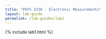 ```yaml
---
title: "PHYS 3330 - Electronic Measurements"
layout: lab-guide
permalink: /lab-guides/lab1
---
```


{% include lab1.html %}